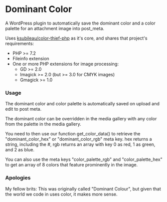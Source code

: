 # Dominant Color
A WordPress plugin to automatically save the dominant color and a color palette for an attachment image into post_meta.

Uses [ksubileau/color-thief-php](https://github.com/ksubileau/color-thief-php) as it's core, and shares that project's requirements:

- PHP >= 7.2
- Fileinfo extension
- One or more PHP extensions for image processing:
    - GD >= 2.0
    - Imagick >= 2.0 (but >= 3.0 for CMYK images)
    - Gmagick >= 1.0

### Usage

The dominant color and color palette is automatically saved on upload and edit to post meta.

The dominant color can be overridden in the media gallery with any color from the palette in the media gallery.

You need to then use our function get_color_data() to retrieve the "dominant_color_hex" or "dominant_color_rgb" meta key. hex returns a string, including the #, rgb returns an array with key 0 as red, 1 as green, and 2 as blue.

You can also use the meta keys "color_palette_rgb" and "color_palette_hex" to get an array of 8 colors that feature prominently in the image.

### Apologies

My fellow brits: This was originally called "Dominant Colour", but given that the world we code in uses color, it makes more sense.